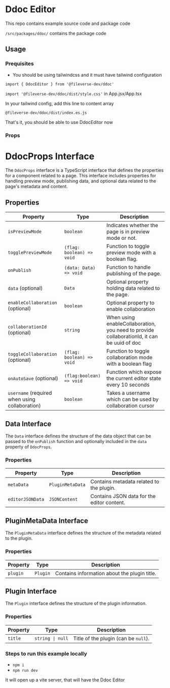 # Ddoc Editor

This repo contains example source code and package code

`/src/packages/ddoc/` contains the package code

## Usage

### Prequisites

- You should be using tailwindcss and it must have tailwind configuration

`import { DdocEditor } from '@fileverse-dev/ddoc'`

`import '@fileverse-dev/ddoc/dist/style.css'` in App.jsx/App.tsx

In your tailwind config, add this line to content array

`@fileverse-dev/ddoc/dist/index.es.js`

That's it, you should be able to use DdocEditor now

### Props

# DdocProps Interface

The `DdocProps` interface is a TypeScript interface that defines the properties for a component related to a page. This interface includes properties for handling preview mode, publishing data, and optional data related to the page's metadata and content.

## Properties

| Property           | Type                      | Description                                                |
|--------------------|---------------------------|------------------------------------------------------------|
| `isPreviewMode`    | `boolean`                 | Indicates whether the page is in preview mode or not.      |
| `togglePreviewMode`| `(flag: boolean) => void` | Function to toggle preview mode with a boolean flag.       |
| `onPublish`        | `(data: Data) => void`    | Function to handle publishing of the page.                 |
| `data` (optional)  | `Data`                    | Optional property holding data related to the page.        |
| `enableCollaboration` (optional) | `boolean`    | Optional property to enable collaboration
| `collaborationId` (optional) | `string` | When using enableCollaboration, you need to provide collaborationId, it can be uuid of doc |
| `toggleCollaboration` (optional) |  `(flag: boolean) => void` | Function to toggle collaboration mode with a boolean flag | 
| `onAutoSave` (optional) | `(flag:boolean) => void` | Function which expose the current editor state every 10 seconds |
| `username` (required when using collaboration) | `boolean` | Takes a username which can be used by collaboration cursor

## Data Interface

The `Data` interface defines the structure of the data object that can be passed to the `onPublish` function and optionally included in the `data` property of `DdocProps`.

### Properties

| Property          | Type             | Description                                    |
|-------------------|------------------|------------------------------------------------|
| `metaData`        | `PluginMetaData` | Contains metadata related to the plugin.       |
| `editorJSONData`  | `JSONContent`    | Contains JSON data for the editor content.     |

## PluginMetaData Interface

The `PluginMetaData` interface defines the structure of the metadata related to the plugin.

### Properties

| Property          | Type        | Description                                    |
|-------------------|-------------|--------------------------------------------------       |
| `plugin`          | `Plugin`    | Contains information about the plugin title.   |

## Plugin Interface

The `Plugin` interface defines the structure of the plugin information.

### Properties

| Property   | Type             | Description                                           |
|------------|------------------|-------------------------------------------------------|
| `title`    | `string \| null` | Title of the plugin (can be `null`).                  |


### Steps to run this example locally

- `npm i`
- `npm run dev`

It will open up a vite server, that will have the Ddoc Editor